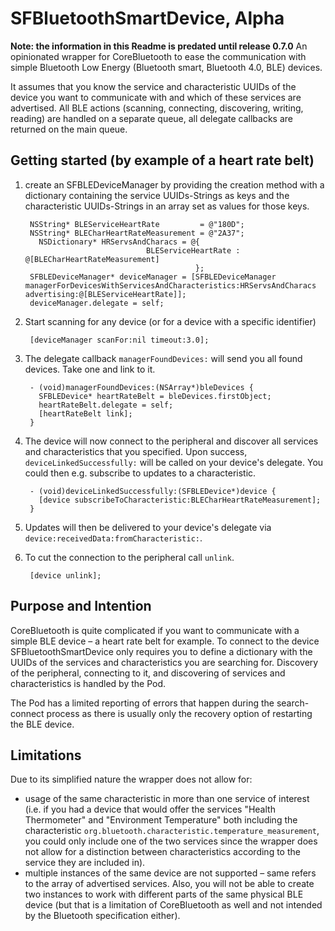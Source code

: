 # SFBluetoothSmartDevice, Alpha
**Note: the information in this Readme is predated until release 0.7.0**
An opinionated wrapper for CoreBluetooth to ease the communication with simple Bluetooth Low Energy (Bluetooth smart, Bluetooth 4.0, BLE) devices.

It assumes that you know the service and characteristic UUIDs of the device you want to communicate with and which of these services are advertised. All BLE actions (scanning, connecting, discovering, writing, reading) are handled on a separate queue, all delegate callbacks are returned on the main queue.


## Getting started (by example of a heart rate belt)
1. create an SFBLEDeviceManager by providing the creation method with a dictionary containing the service UUIDs-Strings as keys and the characteristic UUIDs-Strings in an array set as values for those keys.

        NSString* BLEServiceHeartRate         = @"180D";
        NSString* BLECharHeartRateMeasurement = @"2A37";
	      NSDictionary* HRServsAndCharacs = @{
                                  BLEServiceHeartRate :    @[BLECharHeartRateMeasurement]
                                             };
        SFBLEDeviceManager* deviceManager = [SFBLEDeviceManager managerForDevicesWithServicesAndCharacteristics:HRServsAndCharacs advertising:@[BLEServiceHeartRate]];
        deviceManager.delegate = self;

2. Start scanning for any device (or for a device with a specific identifier)

        [deviceManager scanFor:nil timeout:3.0];

3. The delegate callback `managerFoundDevices:` will send you all found devices. Take one and link to it.

        - (void)managerFoundDevices:(NSArray*)bleDevices {
          SFBLEDevice* heartRateBelt = bleDevices.firstObject;
          heartRateBelt.delegate = self;
          [heartRateBelt link];
        }

4. The device will now connect to the peripheral and discover all services and characteristics that you specified. Upon success, `deviceLinkedSuccessfully:` will be called on your device's delegate. You could then e.g. subscribe to updates to a characteristic.

        - (void)deviceLinkedSuccessfully:(SFBLEDevice*)device {
          [device subscribeToCharacteristic:BLECharHeartRateMeasurement];
        }

5. Updates will then be delivered to your device's delegate via `device:receivedData:fromCharacteristic:`.

6. To cut the connection to the peripheral call `unlink`.

        [device unlink];


## Purpose and Intention
CoreBluetooth is quite complicated if you want to communicate with a simple BLE device – a heart rate belt for example. To connect to the device SFBluetoothSmartDevice only requires you to define a dictionary with the UUIDs of the services and characteristics you are searching for. Discovery of the peripheral, connecting to it, and discovering of services and characteristics is handled by the Pod.

The Pod has a limited reporting of errors that happen during the search-connect process as there is usually only the recovery option of restarting the BLE device.


## Limitations
Due to its simplified nature the wrapper does not allow for:
* usage of the same characteristic in more than one service of interest (i.e. if you had a device that would offer the services "Health Thermometer" and "Environment Temperature" both including the characteristic `org.bluetooth.characteristic.temperature_measurement`, you could only include one of the two services since the wrapper does not allow for a distinction between characteristics according to the service they are included in).
* multiple instances of the same device are not supported –  same refers to the array of advertised services. Also, you will not be able to create two instances to work with different parts of the same physical BLE device (but that is a limitation of CoreBluetooth as well and not intended by the Bluetooth specification either).
